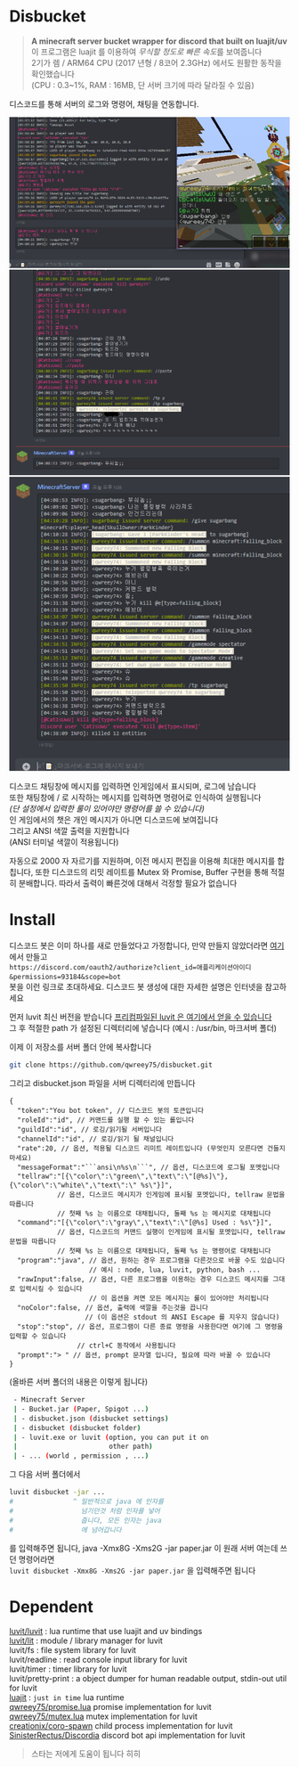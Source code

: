 
# Disbucket

> **A minecraft server bucket wrapper for discord that built on luajit/uv**  
이 프로그램은 luajit 를 이용하여 *무식할 정도로 빠른 속도*를 보여줍니다  
2기가 렘 / ARM64 CPU (2017 년형 / 8코어 2.3GHz) 에서도 원활한 동작을 확인했습니다  
(CPU : 0.3~1%, RAM : 16MB, 단 서버 크기에 따라 달라질 수 있음)  

디스코드를 통해 서버의 로그와 명령어, 채팅을 연동합니다.

![preivew1](./image/preview1.png)  
![preview2](./image/preview2.png)  
![preview3](./image/preview3.png)  

디스코드 채팅창에 메시지를 입력하면 인게임에서 표시되며, 로그에 남습니다  
또한 채팅창에 / 로 시작하는 메시지를 입력하면 명령어로 인식하여 실행됩니다  
*(단 설정에서 입력한 룰이 있어야만 명령어를 쓸 수 있습니다)*  
인 게임에서의 챗은 개인 메시지가 아니면 디스코드에 보여집니다  
그리고 ANSI 색깔 출력을 지원합니다  
(ANSI 터미널 색깔이 적용됩니다)  

자동으로 2000 자 자르기를 지원하며, 이전 메시지 편집을 이용해 최대한 메시지를 합칩니다, 또한 디스코드의 리밋 레이트를 Mutex 와 Promise, Buffer 구현을 통해 적절히 분배합니다. 따라서 출력이 빠른것에 대해서 걱정할 필요가 없습니다  

# Install  

디스코드 봇은 이미 하나를 새로 만들었다고 가정합니다, 만약 만들지 않았더라면 [여기](https://discord.com/developers/applications)에서 만들고  
`https://discord.com/oauth2/authorize?client_id=애플리케이션아이디&permissions=93184&scope=bot`  
봇을 이런 링크로 초대하세요. 디스코드 봇 생성에 대한 자세한 설명은 인터넷을 참고하세요  

먼저 luvit 최신 버전을 받습니다 [프리컴파일된 luvit 은 여기에서 얻을 수 있습니다](https://github.com/truemedian/luvit-bin/releases)  
그 후 적절한 path 가 설정된 디렉터리에 넣습니다 (예시 : /usr/bin, 마크서버 폴더)  

이제 이 저장소를 서버 폴더 안에 복사합니다
```sh
git clone https://github.com/qwreey75/disbucket.git
```
그리고 disbucket.json 파일을 서버 디렉터리에 만듭니다
```jsonc
{
  "token":"You bot token", // 디스코드 봇의 토큰입니다
  "roleId":"id", // 커맨드를 실행 할 수 있는 롤입니다
  "guildId":"id", // 로깅/읽기될 서버입니다
  "channelId":"id", // 로깅/읽기 될 채널입니다
  "rate":20, // 옵션, 적용될 디스코드 리미트 레이트입니다 (무엇인지 모른다면 건들지 마세요)
  "messageFormat":"```ansi\n%s\n```", // 옵션, 디스코드에 로그될 포멧입니다
  "tellraw":"[{\"color\":\"green\",\"text\":\"[@%s]\"},{\"color\":\"white\",\"text\":\" %s\"}]",
            // 옵션, 디스코드 메시지가 인게임에 표시될 포멧입니다, tellraw 문법을 따릅니다
            // 첫째 %s 는 이름으로 대채됩니다, 둘째 %s 는 메시지로 대채됩니다
  "command":"[{\"color\":\"gray\",\"text\":\"[@%s] Used : %s\"}]",
            // 옵션, 디스코드의 커맨드 실행이 인게임에 표시될 포멧입니다, tellraw 문법을 따릅니다
            // 첫째 %s 는 이름으로 대채됩니다, 둘째 %s 는 명령어로 대채됩니다
  "program":"java", // 옵션, 원하는 경우 프로그램을 다른것으로 바꿀 수도 있습니다
                    // 예시 : node, lua, luvit, python, bash ...
  "rawInput":false, // 옵션, 다른 프로그램을 이용하는 경우 디스코드 메시지를 그대로 입력시킬 수 있습니다
                    // 이 옵션을 켜면 모든 메시지는 룰이 있어야만 처리됩니다
  "noColor":false, // 옵션, 출력에 색깔을 주는것을 끕니다
                   // (이 옵션은 stdout 의 ANSI Escape 를 지우지 않습니다)
  "stop":"stop", // 옵션, 프로그램이 다른 종료 명령을 사용한다면 여기에 그 명령을 입력할 수 있습니다
                 // ctrl+C 동작에서 사용됩니다
  "prompt":"> " // 옵션, prompt 문자열 입니다, 필요에 따라 바꿀 수 있습니다
}
```
(올바른 서버 폴더의 내용은 이렇게 됩니다)
```sh
 - Minecraft Server
 | - Bucket.jar (Paper, Spigot ...)
 | - disbucket.json (disbucket settings)
 | - disbucket (disbucket folder)
 | - luvit.exe or luvit (option, you can put it on
 |                       other path)
 | - ... (world , permission , ...)
```
그 다음 서버 폴더에서  
```sh
luvit disbucket -jar ...
#               ^ 일반적으로 java 에 인자를
#                 넘기던것 처럼 인자를 넣어
#                 줍니다, 모든 인자는 java
#                 에 넘어갑니다
```
를 입력해주면 됩니다, java -Xmx8G -Xms2G -jar paper.jar 이 원래 서버 여는데 쓰던 명령어라면  
`luvit disbucket -Xmx8G -Xms2G -jar paper.jar` 을 입력해주면 됩니다  

# Dependent

[luvit/luvit](https://github.com/luvit/luvit) : lua runtime that use luajit and uv bindings  
[luvit/lit](https://github.com/luvit/lit) : module / library manager for luvit  
luvit/fs : file system library for luvit  
luvit/readline : read console input library for luvit  
luvit/timer : timer library for luvit  
luvit/pretty-print : a object dumper for human readable output, stdin-out util for luvit  
[luajit](https://github.com/LuaJIT/LuaJIT) : `just in time` lua runtime  
[qwreey75/promise.lua](https://github.com/qwreey75/promise.lua) promise implementation for luvit  
[qwreey75/mutex.lua](https://github.com/qwreey75/mutex.lua) mutex implementation for luvit  
[creationix/coro-spawn](https://github.com/creationix/coro-spawn) child process implementation for luvit  
[SinisterRectus/Discordia](https://github.com/SinisterRectus/Discordia) discord bot api implementation for luvit  

> 스타는 저에게 도움이 됩니다 히히
